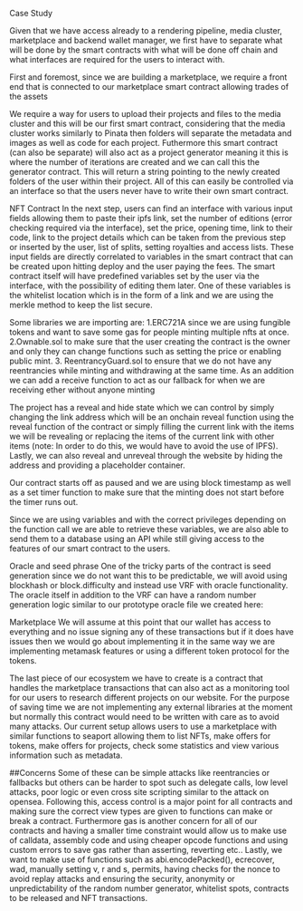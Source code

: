 Case Study

Given that we have access already to a rendering pipeline, media cluster, marketplace and backend wallet manager, we first have to separate what will be done by the smart contracts with what will be done off chain and what interfaces are required for the users to interact with. 


First and foremost, since we are building a marketplace, we require a front end that is connected to our marketplace smart contract allowing trades of the assets

We require a way for users to upload their projects and files to the media cluster and this will be our first smart contract, considering that the media cluster works similarly to Pinata then folders will separate the metadata and images  as well as code for each project.
Futhermore this smart contract (can also be separate) will also act as a project generator meaning it this is where the number of iterations are created  and we can call this the generator contract. This will return a string pointing to the newly created folders of the user within their project.
All of this can easily be controlled via an interface so that the users never have to write their own smart contract. 

NFT Contract
In the next step, users can find an interface with various input fields allowing them to paste their ipfs link, set the number of editions (error checking required via the interface), set the price, opening time, link to their code, link to the project details which can be taken from the previous step or inserted by the user, list of splits, setting royalties and access lists. These input fields are directly correlated to variables in the smart contract that can be created upon hitting deploy and the user paying the fees. 
The smart contract itself will have predefined variables set by the user via the interface, with the possibility of editing them later. One of these variables is the whitelist location which is in the form of a link and we are using the merkle method to keep the list secure. 

Some libraries we are importing are:
 1.ERC721A since we are using fungible tokens and want to save some gas for people minting multiple nfts at once.
2.Ownable.sol to make sure that the user creating the contract is the owner and only they can change functions such as setting the price or enabling public mint.
3. ReentrancyGuard.sol to ensure that we do not have any reentrancies while minting and withdrawing at the same time.
As an addition we can add a receive function to act as our fallback for when we are receiving ether without anyone minting

The project has a reveal and hide state which we can control by simply changing the link address which will be an onchain reveal function using the reveal function of the contract or simply filling the current link with the items we will be revealing or replacing the items of the current link with other items (note: In order to do this, we would have to avoid the use of IPFS). Lastly, we can also reveal and unreveal through the website by hiding the address and providing a placeholder container.

Our contract starts off as paused and we are using block timestamp as well as a set timer function to make sure that the minting does not start before the timer runs out.

Since we are using variables and with the correct privileges depending on the function call we are able to retrieve these variables, we are also able to send them to a database using an API while still giving access to the features of our smart contract to the users.


Oracle and seed phrase
One of the tricky parts of the contract is seed generation since we do not want this to be predictable, we will avoid using blockhash or block.difficulty and instead use VRF with oracle functionality. The oracle itself in addition to the VRF can have a random number generation logic similar to our prototype oracle file we created here:


Marketplace
We will assume at this point that our wallet has access to everything and no issue signing any of these transactions but if it does have issues then we would go about implementing it in the same way we are implementing metamask features or using a different token protocol for the tokens.

The last piece of our ecosystem we have  to create is a contract that handles the marketplace transactions that can also act as a monitoring tool for our users to research different projects on our website.
For the purpose of saving time we are not implementing any external libraries at the moment but normally this contract would need to be written with care as to avoid many attacks.  Our current setup allows users to use a marketplace with similar functions to seaport allowing them to list NFTs, make offers for tokens, make offers for projects, check some statistics and view various information such as metadata.

##Concerns
Some of these can be simple attacks like reentrancies or fallbacks but others can be harder to spot such as delegate calls, low level attacks, poor logic or even cross site scripting similar to the attack on opensea.
Following this, access control is a major point for all contracts and making sure the correct view types are given to functions can make or break a contract.
Furthermore gas is another concern for all of our contracts and having a smaller time constraint would allow us to make use of calldata, assembly code and using cheaper opcode functions and using custom errors to save gas rather than asserting, reverting etc..
Lastly, we want to make use of functions such as abi.encodePacked(), ecrecover, wad, manually setting v, r and s, permits, having checks for the nonce to avoid replay attacks and ensuring the security, anonymity or unpredictability of the random number generator, whitelist spots, contracts to be released and NFT transactions.

